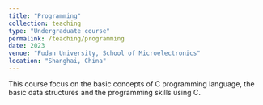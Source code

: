 ```yaml
---
title: "Programming"
collection: teaching
type: "Undergraduate course"
permalink: /teaching/programming
date: 2023
venue: "Fudan University, School of Microelectronics"
location: "Shanghai, China"
---
```


This course focus on the basic concepts of C programming language, the basic data structures and the programming skills using C.
